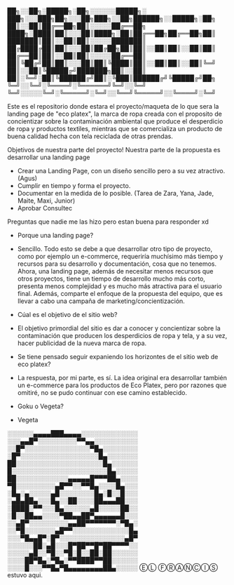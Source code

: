 
██╗░░██╗░█████╗░██╗░░░░░░█████╗░  ███╗░░░███╗██╗░░░██╗███╗░░██╗██████╗░░█████╗░██╗
██║░░██║██╔══██╗██║░░░░░██╔══██╗  ████╗░████║██║░░░██║████╗░██║██╔══██╗██╔══██╗██║
███████║██║░░██║██║░░░░░███████║  ██╔████╔██║██║░░░██║██╔██╗██║██║░░██║██║░░██║██║
██╔══██║██║░░██║██║░░░░░██╔══██║  ██║╚██╔╝██║██║░░░██║██║╚████║██║░░██║██║░░██║╚═╝
██║░░██║╚█████╔╝███████╗██║░░██║  ██║░╚═╝░██║╚██████╔╝██║░╚███║██████╔╝╚█████╔╝██╗
╚═╝░░╚═╝░╚════╝░╚══════╝╚═╝░░╚═╝  ╚═╝░░░░░╚═╝░╚═════╝░╚═╝░░╚══╝╚═════╝░░╚════╝░╚═╝

Este es el repositorio donde estara el proyecto/maqueta de lo que sera la landing page de "eco platex", la marca de ropa creada con el 
proposito de concientizar sobre la contaminación ambiental que produce el desperdicio de ropa y productos textiles, mientras que 
se comercializa un producto de buena calidad hecha con tela reciclada de otras prendas.

Objetivos de nuestra parte del proyecto!
Nuestra parte de la propuesta es desarrollar una landing page

- Crear una Landing Page, con un diseño sencillo pero a su vez atractivo. (Agus)
- Cumplir en tiempo y forma el proyecto.
- Documentar en la medida de lo posible. (Tarea de Zara, Yana, Jade, Maite, Maxi, Junior)
- Aprobar Consultec

Preguntas que nadie me las hizo pero estan buena para responder xd

- Porque una landing page?
- Sencillo. Todo esto se debe a que desarrollar otro tipo de proyecto, como por ejemplo un e-commerce, requeriría muchísimo más tiempo y recursos para su desarrollo y documentación,
  cosa que no tenemos.
  Ahora, una landing page, además de necesitar menos recursos que otros proyectos, tiene un tiempo de desarrollo mucho más corto, presenta menos complejidad y
  es mucho más atractiva para el usuario final. Además, comparte el enfoque de la propuesta del equipo, que es llevar a cabo una campaña de marketing/concientización.


- Cúal es el objetivo de el sitio web?
- El objetivo primordial del sitio es dar a conocer y concientizar sobre la contaminación que producen los desperdicios de ropa y tela, y a su vez, hacer publicidad
  de la nueva marca de ropa.

- Se tiene pensado seguir expaniendo los horizontes de el sitio web de eco platex?
- La respuesta, por mi parte, es sí. La idea original era desarrollar también un e-commerce para los productos de Eco Platex, pero por razones que omitiré, no se
  pudo continuar con ese camino establecido.

- Goku o Vegeta?
- Vegeta

░░░░░░▄▄▄▄███▄▄▄▄░░░░░░░░░░░░░
░░░▄▄█▀░░░░░░░░░▀▀▄▄░░░░░░░░░░
░░█▀░░░░░░░░░░░░░░░▀█▄░░░░░░░░
░█▀░░░░░░░░░░░░░░░░░░█▄░░░░░░░
██░░░░░░░░░░░░░░░░░░░░█▄░░░░░░
█░░░░░░░░░░░░░░░░░░░░░░█▄░░░░░
██░░░░░░░░░░░░▄▄▄▄▄█▀▀▀██▄░░░░
▀█░░░░░░░░░▄█▀▀░░▀▀█▄░░░░█▄░░░
░█▄░▄░░░░░▄█░░░░░░░░█▄░█░░█░░░
░▄█▄██▄░░░█▄░░██░░░░██▄▄▄██░░░
░████░▀▀░░░█▄░░░░░░▄█░░░░░██░░
░█░░██▄▄░░░░▀██▄▄██▀▄▄▄▄▄▄█░░░
░░▄█▀░░░░░░░░░▄▄██▀▀▀▀▀▀▀░▀█▄░
░░▀█░░░░░░░▄█▀▀░░░░░░░░░░░░░█▄
░░░▀█▄▄█▀░█▀░░░░░░░░░░░░░░░▄█▀
░░░░░░██░▄█░░░█▀██▀▀█▀██▀▀▀▀░░
░░░░░▄█░░▀█░░▀█░█░░██░██░░░░░░
░░░░██▀█▄░▀█▄░▀▀████▀▀██░░░░░░
░░░░█░░░▀▀█▄▀█▄▄▄▄▄▄▄▄██▄░░░░░
ⒺⓁ ⒻⓇⒶⓃⒸⒾⓈ estuvo aqui.
